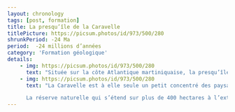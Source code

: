 ```yaml
---
layout: chronology
tags: [post, formation]
title: La presqu’île de la Caravelle
titlePicture: https://picsum.photos/id/973/500/280
shrunkPeriod: -24 Ma
period:  -24 millions d’années
category: 'Formation géologique'
details:
    - img: https://picsum.photos/id/973/500/280
      text: "Située sur la côte Atlantique martiniquaise, la presqu’île de la Caravelle tient sa particularité des douze kilomètres d’avancée dans l’océan qui la constituent et à la spectaculaire et omniprésente fusion des panoramas entre terre et mer."
    - img: https://picsum.photos/id/973/500/280
      text: "La Caravelle est à elle seule un petit concentré des paysages de la Martinique : bananeraies, prairies parsemées d’arbustes sculptés par les alizées, forêt sèche autour du phare ou forêt tropicale au fond des vallons, mangroves où crabes et poissons pullulent, falaises battues par les vagues, plages abritées au fond des criques : rien ne manque !

      La réserve naturelle qui s’étend sur plus de 400 hectares à l’extrémité de la presqu’ile protège plus de cent-cinquante espèces végétales, caractéristiques des Petites Antilles et accueille des dizaines d’espèces d’oiseaux."
---
```

